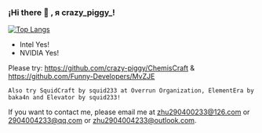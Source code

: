 ### ¡Hi there 👋 , я crazy_piggy_!

[![Top Langs](https://github-readme-stats.vercel.app/api/top-langs/?username=crazy-piggy&layout=compact&locale=cn&theme=vue)](https://github.com/anuraghazra/github-readme-stats)

- Intel Yes!
- NVIDIA Yes!

Please try: https://github.com/crazy-piggy/ChemisCraft & https://github.com/Funny-Developers/MvZJE

`Also try SquidCraft by squid233 at Overrun Organization, ElementEra by baka4n and Elevator by squid233!`

If you want to contact me, please email me at zhu290400233@126.com or 2904004233@qq.com or zhu2904004233@outlook.com.
